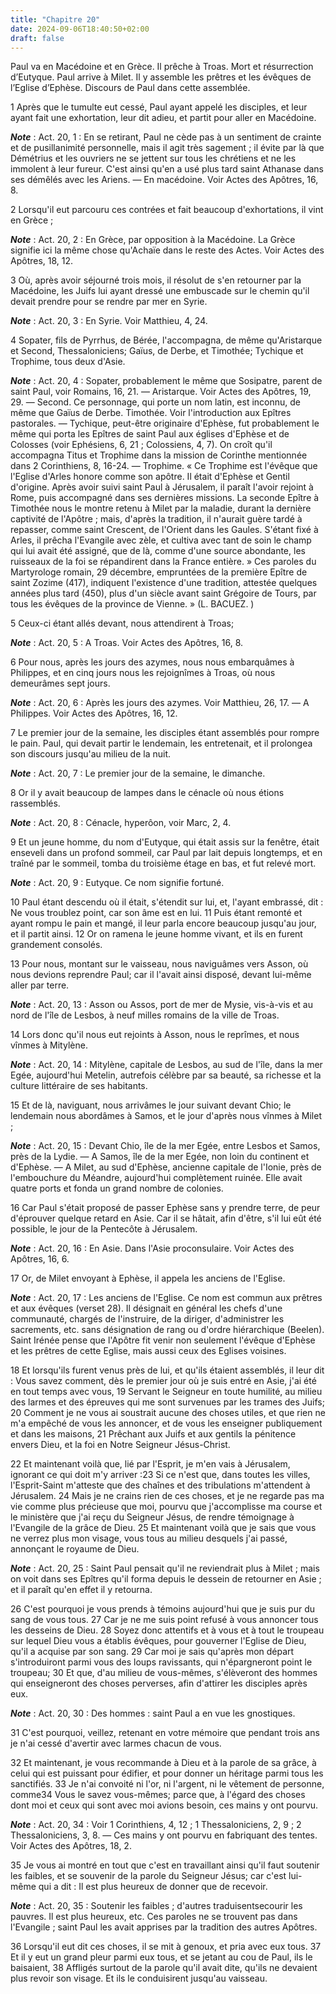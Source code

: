 ```yaml
---
title: "Chapitre 20"
date: 2024-09-06T18:40:50+02:00
draft: false
---
```



Paul va en Macédoine et en Grèce.
Il prêche à Troas.
Mort et résurrection d’Eutyque.
Paul arrive à Milet.
Il y assemble les prêtres et les évêques de l’Eglise d’Ephèse.
Discours de Paul dans cette assemblée.


1 Après que le tumulte eut cessé, Paul ayant appelé les disciples, et leur ayant fait une exhortation, leur dit adieu, et partit pour aller en Macédoine.

***Note*** :  Act. 20, 1 : En se retirant, Paul ne cède pas à un sentiment de crainte et de pusillanimité personnelle, mais il agit très sagement ; il évite par là que Démétrius et les ouvriers ne se jettent sur tous les chrétiens et ne les immolent à leur fureur. C'est ainsi qu'en a usé plus tard saint Athanase dans ses démêlés avec les Ariens. ― En macédoine. Voir Actes des Apôtres, 16, 8.

2 Lorsqu'il eut parcouru ces contrées et fait beaucoup d'exhortations, il vint en Grèce ;

***Note*** :  Act. 20, 2 : En Grèce, par opposition à la Macédoine. La Grèce signifie ici la même chose qu'Achaïe dans le reste des Actes. Voir Actes des Apôtres, 18, 12.

3 Où, après avoir séjourné trois mois, il résolut de s'en retourner par la Macédoine, les Juifs lui ayant dressé une embuscade sur le chemin qu'il devait prendre pour se rendre par mer en Syrie.

***Note*** :  Act. 20, 3 : En Syrie. Voir Matthieu, 4, 24.

4 Sopater, fils de Pyrrhus, de Bérée, l'accompagna, de même qu'Aristarque et Second, Thessaloniciens; Gaïus, de Derbe, et Timothée; Tychique et Trophime, tous deux d'Asie.

***Note*** :  Act. 20, 4 : Sopater, probablement le même que Sosipatre, parent de saint Paul, voir Romains, 16, 21. ― Aristarque. Voir Actes des Apôtres, 19, 29. ― Second. Ce personnage, qui porte un nom latin, est inconnu, de même que Gaïus de Derbe. Timothée. Voir l'introduction aux Epîtres pastorales. ― Tychique, peut-être originaire d'Ephèse, fut probablement le même qui porta les Epîtres de saint Paul aux églises d'Ephèse et de Colosses (voir Ephésiens, 6, 21 ; Colossiens, 4, 7). On croît qu'il accompagna Titus et Trophime dans la mission de Corinthe mentionnée dans 2 Corinthiens, 8, 16-24. ― Trophime. « Ce Trophime est l'évêque que l'Eglise d'Arles honore comme son apôtre. Il était d'Ephèse et Gentil d'origine. Après avoir suivi saint Paul à Jérusalem, il paraît l'avoir rejoint à Rome, puis accompagné dans ses dernières missions. La seconde Epître à Timothée nous le montre retenu à Milet par la maladie, durant la dernière captivité de l'Apôtre ; mais, d'après la tradition, il n'aurait guère tardé à repasser,
comme saint Crescent, de l'Orient dans les Gaules. S'étant fixé à Arles, il prêcha l'Evangile avec zèle, et cultiva avec tant de soin le champ qui lui avait été assigné, que de là, comme d'une source abondante, les ruisseaux de la foi se répandirent dans la France entière. » Ces paroles du Martyrologe romain, 29 décembre, empruntées de la première Epître de saint Zozime (417), indiquent l'existence d'une tradition, attestée quelques années plus tard (450), plus d'un siècle avant saint Grégoire de Tours, par tous les évêques de la province de Vienne. » (L. BACUEZ. )

5 Ceux-ci étant allés devant, nous attendirent à Troas;

***Note*** :  Act. 20, 5 : A Troas. Voir Actes des Apôtres, 16, 8.


6 Pour nous, après les jours des azymes, nous nous embarquâmes à Philippes, et en cinq jours nous les rejoignîmes à Troas, où nous demeurâmes sept jours.

***Note*** :  Act. 20, 6 : Après les jours des azymes. Voir Matthieu, 26, 17. ― A Philippes. Voir Actes des Apôtres, 16, 12.

7 Le premier jour de la semaine, les disciples étant assemblés pour rompre le pain. Paul, qui devait partir le lendemain, les entretenait, et il prolongea son discours jusqu'au milieu de la nuit.

***Note*** :  Act. 20, 7 : Le premier jour de la semaine, le dimanche.

8 Or il y avait beaucoup de lampes dans le cénacle où nous étions rassemblés.

***Note*** :  Act. 20, 8 : Cénacle, hyperôon, voir Marc, 2, 4.

9 Et un jeune homme, du nom d'Eutyque, qui était assis sur la fenêtre, était enseveli dans un profond sommeil, car Paul par lait depuis longtemps, et en traîné par le sommeil, tomba du troisième étage en bas, et fut relevé mort.

***Note*** :  Act. 20, 9 : Eutyque. Ce nom signifie fortuné.

10 Paul étant descendu où il était, s'étendit sur lui, et, l'ayant embrassé, dit : Ne vous troublez point, car son âme est en lui. 11 Puis étant remonté et ayant rompu le pain et mangé, il leur parla encore beaucoup jusqu'au jour, et il partit ainsi. 12 Or on ramena le jeune homme vivant, et ils en furent grandement consolés.


13 Pour nous, montant sur le vaisseau, nous naviguâmes vers Asson, où nous devions reprendre Paul; car il l'avait ainsi disposé, devant lui-même aller par terre.

***Note*** :  Act. 20, 13 : Asson ou Assos, port de mer de Mysie, vis-à-vis et au nord de l'île de Lesbos, à neuf milles romains de la ville de Troas.

14 Lors donc qu'il nous eut rejoints à Asson, nous le reprîmes, et nous vînmes à Mitylène.

***Note*** :  Act. 20, 14 : Mitylène, capitale de Lesbos, au sud de l'île, dans la mer Egée, aujourd'hui Metelin, autrefois célèbre par sa beauté, sa richesse et la culture littéraire de ses habitants.

15 Et de là, naviguant, nous arrivâmes le jour suivant devant Chio; le lendemain nous abordâmes à Samos, et le jour d'après nous vînmes à Milet ;

***Note*** :  Act. 20, 15 : Devant Chio, île de la mer Egée, entre Lesbos et Samos, près de la Lydie. ― A Samos, île de la mer Egée, non loin du continent et d'Ephèse. ― A Milet, au sud d'Ephèse, ancienne capitale de l'Ionie, près de l'embouchure du Méandre, aujourd'hui complètement ruinée. Elle avait quatre ports et fonda un grand nombre de colonies.

16 Car Paul s'était proposé de passer Ephèse sans y prendre terre, de peur d'éprouver quelque retard en Asie. Car il se hâtait, afin d'être, s'il lui eût été possible, le jour de la Pentecôte à Jérusalem.

***Note*** :  Act. 20, 16 : En Asie. Dans l'Asie proconsulaire. Voir Actes des Apôtres, 16, 6.


17 Or, de Milet envoyant à Ephèse, il appela les anciens de l'Eglise.

***Note*** :  Act. 20, 17 : Les anciens de l'Eglise. Ce nom est commun aux prêtres et aux évêques (verset 28). Il désignait en général les chefs d'une communauté, chargés de l'instruire, de la diriger, d'administrer les sacrements, etc. sans désignation de rang ou d'ordre hiérarchique (Beelen). Saint Irénée pense que l'Apôtre fit venir non seulement l'évêque d'Ephèse et les prêtres de cette Eglise, mais aussi ceux des Eglises voisines.

18 Et lorsqu'ils furent venus près de lui, et qu'ils étaient assemblés, il leur dit : Vous savez comment, dès le premier jour où je suis entré en Asie, j'ai été en tout temps avec vous, 19 Servant le Seigneur en toute humilité, au milieu des larmes et des épreuves qui me sont survenues par les trames des Juifs; 20 Comment je ne vous ai soustrait aucune des choses utiles, et que rien ne m'a empêché de vous les annoncer, et de vous les enseigner publiquement et dans les maisons, 21 Prêchant aux Juifs et aux gentils la pénitence envers Dieu, et la foi en Notre Seigneur Jésus-Christ.


22 Et maintenant voilà que, lié par l'Esprit, je m'en vais à Jérusalem, ignorant ce qui doit m'y arriver :23 Si ce n'est que, dans toutes les villes, l'Esprit-Saint m'atteste que des chaînes et des tribulations m'attendent à Jérusalem. 24 Mais je ne crains rien de ces choses, et je ne regarde pas ma vie comme plus précieuse que moi, pourvu que j'accomplisse ma course et le ministère que j'ai reçu du Seigneur Jésus, de rendre témoignage à l'Evangile de la grâce de Dieu. 25 Et maintenant voilà que je sais que vous ne verrez plus mon visage, vous tous au milieu desquels j'ai passé, annonçant le royaume de Dieu.

***Note*** :  Act. 20, 25 : Saint Paul pensait qu'il ne reviendrait plus à Milet ; mais on voit dans ses Epîtres qu'il forma depuis le dessein de retourner en Asie ; et il paraît qu'en effet il y retourna.


26 C'est pourquoi je vous prends à témoins aujourd'hui que je suis pur du sang de vous tous. 27 Car je ne me suis point refusé à vous annoncer tous les desseins de Dieu. 28 Soyez donc attentifs et à vous et à tout le troupeau sur lequel Dieu vous a établis évêques, pour gouverner l'Eglise de Dieu, qu'il a acquise par son sang. 29 Car moi je sais qu'après mon départ s'introduiront parmi vous des loups ravissants, qui n'épargneront point le troupeau; 30 Et que, d'au milieu de vous-mêmes, s'élèveront des hommes qui enseigneront des choses perverses, afin d'attirer les disciples après eux.

***Note*** :  Act. 20, 30 : Des hommes : saint Paul a en vue les gnostiques.

31 C'est pourquoi, veillez, retenant en votre mémoire que pendant trois ans je n'ai cessé d'avertir avec larmes chacun de vous.


32 Et maintenant, je vous recommande à Dieu et à la parole de sa grâce, à celui qui est puissant pour édifier, et pour donner un héritage parmi tous les sanctifiés. 33 Je n'ai convoité ni l'or, ni l'argent, ni le vêtement de personne, comme34 Vous le savez vous-mêmes; parce que, à l'égard des choses dont moi et ceux qui sont avec moi avions besoin, ces mains y ont pourvu.

***Note*** :  Act. 20, 34 : Voir 1 Corinthiens, 4, 12 ; 1 Thessaloniciens, 2, 9 ; 2 Thessaloniciens, 3, 8. ― Ces mains y ont pourvu en fabriquant des tentes. Voir Actes des Apôtres, 18, 2.

35 Je vous ai montré en tout que c'est en travaillant ainsi qu'il faut soutenir les faibles, et se souvenir de la parole du Seigneur Jésus; car c'est lui-même qui a dit : Il est plus heureux de donner que de recevoir.

***Note*** :  Act. 20, 35 : Soutenir les faibles ; d'autres traduisentsecourir les pauvres. Il est plus heureux, etc. Ces paroles ne se trouvent pas dans l'Evangile ; saint Paul les avait apprises par la tradition des autres Apôtres.


36 Lorsqu'il eut dit ces choses, il se mit à genoux, et pria avec eux tous. 37 Et il y eut un grand pleur parmi eux tous, et se jetant au cou de Paul, ils le baisaient, 38 Affligés surtout de la parole qu'il avait dite, qu'ils ne devaient plus revoir son visage. Et ils le conduisirent jusqu'au vaisseau.

